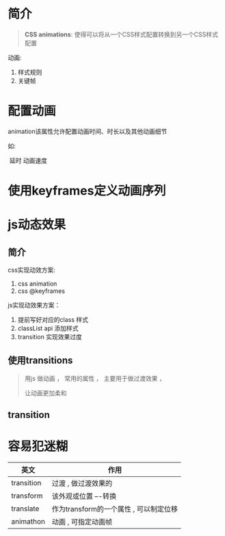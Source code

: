 # 简介

> **CSS animations**: 使得可以将从一个CSS样式配置转换到另一个CSS样式配置

动画:

1. 样式规则  
2. 关键帧



# 配置动画

animation该属性允许配置动画时间、时长以及其他动画细节

如:

​	延时  动画速度



# 使用keyframes定义动画序列







# js动态效果

## 简介

css实现动效方案:

1. css animation
2. css  @keyframes



js实现动效果方案： 

1. 提前写好对应的class 样式
2. classList api 添加样式 
3. transition 实现效果过度







## 使用transitions

> 用js 做动画 ， 常用的属性 ， 主要用于做过渡效果 ， 
>
> 让动画更加柔和



## transition









# 容易犯迷糊

| 英文       | 作用                                   |
| ---------- | -------------------------------------- |
| transition | 过渡 , 做过渡效果的                    |
| transform  | 该外观或位置  –-转换                   |
| translate  | 作为transform的一个属性 , 可以制定位移 |
| animathon  | 动画  , 可指定动画帧                   |

